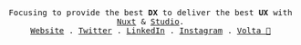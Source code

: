 <p align="center">
  <samp>
    Focusing to provide the best <strong title="Developer Experience">DX</strong> to deliver the best <strong title="User Experience">UX</strong> with <a href="https://nuxt.com">Nuxt</a> & <a href="https://nuxt.studio">Studio</a>.<br/>
    <a href="https://atinux.com">Website</a> .
    <a href="https://twitter.com/Atinux">Twitter</a> .
    <a href="https://linkedin.com/in/atinux/">LinkedIn</a> .
    <a href="https://instagram.com/Atinuxt">Instagram</a> .
    <a href="https://volta.net">Volta 👀</a>
  </samp>
</p>
